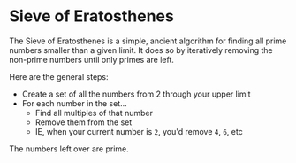 # Sieve of Eratosthenes

The Sieve of Eratosthenes is a simple, ancient algorithm for finding all
prime numbers smaller than a given limit. It does so by iteratively
removing the non-prime numbers until only primes are left.

Here are the general steps:

* Create a set of all the numbers from 2 through your upper limit
* For each number in the set...
  * Find all multiples of that number
  * Remove them from the set
  * IE, when your current number is `2`, you'd remove `4`, `6`, etc

The numbers left over are prime.
